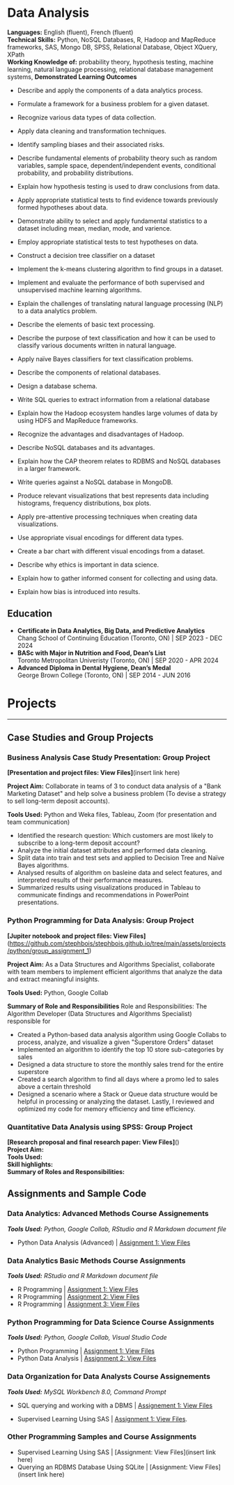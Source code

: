 # Data Analysis

**Languages:** English (fluent), French (fluent) <br />
**Technical Skills:** Python, NoSQL Databases, R, Hadoop and MapReduce frameworks, SAS, Mongo DB, SPSS, Relational Database, Object  XQuery, XPath  
**Working Knowledge of:** probability theory, hypothesis testing, machine learning, natural language processing, relational database management systems, 
**Demonstrated Learning Outcomes** 
- Describe and apply the components of a data analytics process.
- Formulate a framework for a business problem for a given dataset.
- Recognize various data types of data collection.
- Apply data cleaning and transformation techniques.
- Identify sampling biases and their associated risks.
- Describe fundamental elements of probability theory such as random variables, sample space, dependent/independent events, conditional probability, and probability distributions.
- Explain how hypothesis testing is used to draw conclusions from data.
- Apply appropriate statistical tests to find evidence towards previously formed hypotheses about data.

- Demonstrate ability to select and apply fundamental statistics to a dataset including mean, median, mode, and varience.
- Employ appropriate statistical tests to test hypotheses on data.
- Construct a decision tree classifier on a dataset
- Implement the k-means clustering algorithm to find groups in a dataset.
- Implement and evaluate the performance of both supervised and unsupervised machine learning algorithms.

- Explain the challenges of translating natural language processing (NLP) to a data analytics problem.
- Describe the elements of basic text processing.
- Describe the purpose of text classification and how it can be used to classify various documents written in natural language.
- Apply naïve Bayes classifiers for text classification problems.

- Describe the components of relational databases.
- Design a database schema.
- Write SQL queries to extract information from a relational database

- Explain how the Hadoop ecosystem handles large volumes of data by using HDFS and MapReduce frameworks.
- Recognize the advantages and disadvantages of Hadoop.

- Describe NoSQL databases and its advantages.
- Explain how the CAP theorem relates to RDBMS and NoSQL databases in a larger framework.
- Write queries against a NoSQL database in MongoDB.

- Produce relevant visualizations that best represents data including histograms, frequency distributions, box plots.
- Apply pre-attentive processing techniques when creating data visualizations.
- Use appropriate visual encodings for different data types.
- Create a bar chart with different visual encodings from a dataset.

- Describe why ethics is important in data science.
- Explain how to gather informed consent for collecting and using data.
- Explain how bias is introduced into results.




## Education
- **Certificate in Data Analytics, Big Data, and Predictive Analytics** <br />
  Chang School of Continuing Education (Toronto, ON) | SEP 2023 - DEC 2024 <br />
- **BASc with Major in Nutrition and Food, Dean’s List** <br />
  Toronto Metropolitan Univeristy (Toronto, ON) | SEP 2020 - APR 2024 <br />
- **Advanced Diploma in Dental Hygiene, Dean’s Medal** <br />
  George Brown College (Toronto, ON) | SEP 2014 - JUN 2016 <br />

# Projects
---
## Case Studies and Group Projects
### Business Analysis Case Study Presentation: Group Project 
**[Presentation and project files: View Files]**(insert link here) <br />

**Project Aim:** Collaborate in teams of 3 to conduct data analysis of a "Bank Marketing Dataset" and help solve a business problem (To devise a strategy to sell long-term deposit accounts).  <br />

**Tools Used:** Python and Weka files, Tableau, Zoom (for presentation and team communication) <br />

- Identified the research question: Which customers are most likely to subscribe to a long-term deposit account?
- Analyze the initial dataset attributes and performed data cleaning. 
- Split data into train and test sets and applied to Decision Tree and Naïve Bayes algorithms.
- Analysed results of algorithm on basleine data and select features, and interpreted results of their performance measures. 
- Summarized results using visualizations produced in Tableau to communicate findings and recommendations in PowerPoint presentations.

### Python Programming for Data Analysis: Group Project 
**[Jupiter notebook and project files: View Files]** (https://github.com/stephbois/stephbois.github.io/tree/main/assets/projects/python/group_assignment_1) <br />

**Project Aim:** As a Data Structures and Algorithms Specialist, collaborate with team members to implement efficient algorithms that analyze the data and extract meaningful insights.<br /> 

**Tools Used:** Python, Google Collab <br />

**Summary of Role and Responsibilities** Role and Responsibilities: The Algorithm Developer (Data Structures and Algorithms Specialist) responsible for 
- Created a Python-based data analysis algorithm using Google Collabs to process, analyze, and visualize a given "Superstore Orders" dataset
- Implemented an algorithm to identify the top 10 store sub-categories by sales
- Designed a data structure to store the monthly sales trend for the entire superstore
- Created a search algorithm to find all days where a promo led to sales above a certain threshold
- Designed a scenario where a Stack or Queue data structure would be helpful in processing or analyzing the dataset. Lastly, I reviewed and optimized my code for memory efficiency and time efficiency. 

### Quantitative Data Analysis using SPSS: Group Project
**[Research proposal and final research paper: View Files]**() <br />
**Project Aim:** <br />
**Tools Used:** <br />
**Skill highlights:** <br />
**Summary of Roles and Responsibilities:** <br />

## Assignments and Sample Code
### Data Analytics: Advanced Methods Course Assignements
***Tools Used:*** *Python, Google Collab, RStudio and R Markdown document file* <br />
- Python Data Analysis (Advanced) | [Assignment 1: View Files]() <br />

### Data Analytics Basic Methods Course Assignments
***Tools Used:*** *RStudio and R Markdown document file* <br />
- R Programming | [Assignment 1: View Files](https://github.com/stephbois/stephbois.github.io/tree/main/assets/projects/r_programming/assignment_1) <br />
- R Programming | [Assignment 2: View Files](https://github.com/stephbois/stephbois.github.io/tree/main/assets/projects/r_programming/assignment_2) <br />
- R Programming | [Assignment 3: View Files](https://github.com/stephbois/stephbois.github.io/tree/main/assets/projects/r_programming/assignment_3) <br />

### Python Programming for Data Science Course Assignments 
***Tools Used:*** *Python, Google Collab, Visual Studio Code* <br />
- Python Programming | [Assignment 1: View Files](https://github.com/stephbois/stephbois.github.io/tree/main/assets/projects/python/assignment_1) <br />
- Python Data Analysis | [Assignment 2: View Files](https://github.com/stephbois/stephbois.github.io/tree/main/assets/projects/python/assignment_2) <br />

### Data Organization for Data Analysts Course Assignements
***Tools Used:*** *MySQL Workbench 8.0, Command Prompt* <br />
- SQL querying and working with a DBMS | [Assignement 1: View Files]()

- Supervised Learning Using SAS | [Assignment 1: View Files](). <br /> 

### Other Programming Samples and Course Assignments 
- Supervised Learning Using SAS | [Assignment: View Files](insert link here) <br />
- Querying an RDBMS Database Using SQLite | [Assignment: View Files](insert link here)  <br />

